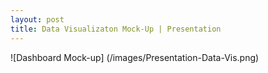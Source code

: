 ```yaml
---
layout: post
title: Data Visualizaton Mock-Up | Presentation
---
```

![Dashboard Mock-up] (/images/Presentation-Data-Vis.png)
